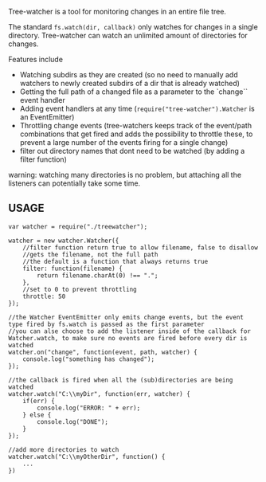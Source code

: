 Tree-watcher is a tool for monitoring changes in an entire file tree.

The standard ``fs.watch(dir, callback)`` only watches for changes in a single directory. Tree-watcher can watch an unlimited amount of directories for changes.

Features include

-   Watching subdirs as they are created (so no need to manually add watchers to newly created subdirs of a dir that is already watched)
-   Getting the full path of a changed file as a parameter to the `change`` event handler
-   Adding event handlers at any time (``require("tree-watcher").Watcher`` is an EventEmitter)
-   Throttling change events (tree-watchers keeps track of the event/path combinations that get fired and adds the possibility to throttle these, to prevent a large number of the events firing for a single change)
-   filter out directory names that dont need to be watched (by adding a filter function)

warning: watching many directories is no problem, but attaching all the listeners can potentially take some time.

USAGE
-----

    var watcher = require("./treewatcher");
    
    watcher = new watcher.Watcher({
        //filter function return true to allow filename, false to disallow
        //gets the filename, not the full path
        //the default is a function that always returns true
        filter: function(filename) {
            return filename.charAt(0) !== ".";
        },
        //set to 0 to prevent throttling
        throttle: 50
    });
    
    //the Watcher EventEmitter only emits change events, but the event type fired by fs.watch is passed as the first parameter
    //you can alse choose to add the listener inside of the callback for Watcher.watch, to make sure no events are fired before every dir is watched
    watcher.on("change", function(event, path, watcher) {
        console.log("something has changed");
    });
    
    //the callback is fired when all the (sub)directories are being watched
    watcher.watch("C:\\myDir", function(err, watcher) {
        if(err) {
            console.log("ERROR: " + err);
        } else {
            console.log("DONE");
        }
    });
    
    //add more directories to watch
    watcher.watch("C:\\myOtherDir", function() {
        ...
    })